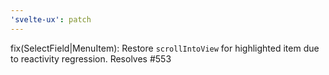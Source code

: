 ```yaml
---
'svelte-ux': patch
---
```


fix(SelectField|MenuItem): Restore `scrollIntoView` for highlighted item due to reactivity regression. Resolves #553
